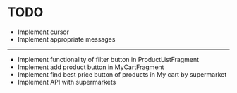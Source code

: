 # TODO

- Implement cursor
- Implement appropriate messages

---

- Implement functionality of filter button in ProductListFragment
- Implement add product button in MyCartFragment
- Implement find best price button of products in My cart by supermarket
- Implement API with supermarkets
